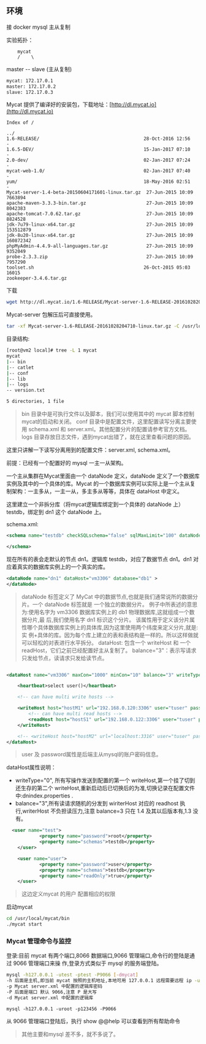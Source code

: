 ## 环境
接 docker mysql 主从复制

实验拓扑：

        mycat
        /    \
  master -- slave (主从复制)

```bash
mycat: 172.17.0.1
master: 172.17.0.2
slave: 172.17.0.3

```


Mycat 提供了编译好的安装包，下载地址：[http://dl.mycat.io](http://dl.mycat.io)

```
Index of /

../
1.6-RELEASE/                                      28-Oct-2016 12:56                  -
1.6.5-DEV/                                        15-Jan-2017 07:10                  -
2.0-dev/                                          02-Jan-2017 07:24                  -
mycat-web-1.0/                                    02-Jan-2017 07:40                  -
yum/                                              18-May-2016 02:51                  -
Mycat-server-1.4-beta-20150604171601-linux.tar.gz  27-Jun-2015 10:09            7663894
apache-maven-3.3.3-bin.tar.gz                      27-Jun-2015 10:09            8042383
apache-tomcat-7.0.62.tar.gz                        27-Jun-2015 10:09            8824528
jdk-7u79-linux-x64.tar.gz                          27-Jun-2015 10:09          153512879
jdk-8u20-linux-x64.tar.gz                          27-Jun-2015 10:09          160872342
phpMyAdmin-4.4.9-all-languages.tar.gz              27-Jun-2015 10:09            9352049
probe-2.3.3.zip                                    27-Jun-2015 10:09            7957290
toolset.sh                                        26-Oct-2015 05:03              16015
zookeeper-3.4.6.tar.gz

```


下载

```bash
wget http://dl.mycat.io/1.6-RELEASE/Mycat-server-1.6-RELEASE-20161028204710-linux.tar.gz

```

Mycat-server 包解压后可直接使用。

```bash
tar -xf Mycat-server-1.6-RELEASE-20161028204710-linux.tar.gz -C /usr/local/
```

目录结构:

```bash
[root@vm2 local]# tree -L 1 mycat
mycat
|-- bin
|-- catlet
|-- conf
|-- lib
|-- logs
-- version.txt

5 directories, 1 file
```

> bin 目录中是可执行文件以及脚本，我们可以使用其中的 mycat 脚本控制mycat的启动和关闭。
conf 目录中是配置文件，这里配置读写分离主要使用 schema.xml 和 server.xml。其他配置分片的配置请参考官方文档。
logs 目录存放日志文件，遇到mycat出错了，就在这里查看问题的原因。


这里只讲解一下读写分离用到的配置文件：server.xml, schema.xml。

前提：已经有一个配置好的 mysql 一主一从架构。

一个主从集群在Mycat里面由一个 dataNode 定义，dataNode 定义了一个数据库实例及其中的一个具体的库。Mycat 的一个数据库实例可以实际上是一个主从复制架构：一主多从，一主一从，多主多从等等，具体在 dataHost 中定义。

这里建立一个非拆分库（将mycat逻辑库绑定到一个具体的 dataNode 上）testdb，绑定到 dn1 这个 dataNode 上。

schema.xml:

```xml
<schema name="testdb" checkSQLschema="false" sqlMaxLimit="100" dataNode="dn1">

</schema>

```

现在所有的表会走默认的节点 dn1。逻辑库 testdb，对应了数据节点 dn1。dn1 对应着真实的数据库实例上的一个真实的库。

```xml
<dataNode name="dn1" dataHost="vm3306" database="db1" >
</dataNode>


```

> dataNode 标签定义了 MyCat 中的数据节点,也就是我们通常说所的数据分片。一个 dataNode 标签就是 一个独立的数据分片。
例子中所表述的意思为:使用名字为 vm3306 数据库实例上的 db1 物理数据库,这就组成一个数据分片,最 后,我们使用名字 dn1 标识这个分片。
该属性用于定义该分片属性哪个具体数据库实例上的具体库,因为这里使用两个纬度来定义分片,就是:实 例+具体的库。因为每个库上建立的表和表结构是一样的。所以这样做就可以轻松的对表进行水平拆分。
dataHost: 包含一个 writeHost 和 一个 readHost，它们之前已经配置好主从复制了。
balance="3"：表示写请求只发给节点，读请求只发给读节点。


```xml

<dataHost name="vm3306" maxCon="1000" minCon="10" balance="3" writeType="0" dbType="mysql" dbDriver="native">

    <heartbeat>select user()</heartbeat>

    <!-- can have multi write hosts -->

    <writeHost host="hostM1" url="192.168.0.120:3306" user="tuser" password="guli123">
        <!-- can have multi read hosts -->
        <readHost host="hostS1" url="192.168.0.122:3306" user="tuser" password="guli123"/>
    </writeHost>

    <!-- <writeHost host="hostM2" url="localhost:3316" user="tuser" password="guli123"/> -->
</dataHost>

```

> user 及 password属性是后端主从mysql的账户密码信息。

dataHost属性说明：
- writeType="0", 所有写操作发送到配置的第一个 writeHost,第一个挂了切到还生存的第二个 writeHost,重新启动后已切换后的为准,切换记录在配置文件中:dnindex.properties .
- balance="3",所有读请求随机的分发到 wiriterHost 对应的 readhost 执行,writerHost 不负担读压力,注意 balance=3 只在 1.4 及其以后版本有,1.3 没有。


```xml
  <user name="test">
            <property name="password">root</property>
            <property name="schemas">testdb</property>
    </user>

    <user name="user">
            <property name="password">user</property>
            <property name="schemas">testdb</property>
            <property name="readOnly">true</property>
    </user>
```
> 这边定义mycat 的用户 配置相应的权限


启动mycat

```bash
cd /usr/local/mycat/bin
./mycat start
```


### Mycat 管理命令与监控

登录:目前 mycat 有两个端口,8066 数据端口,9066 管理端口,命令行的登陆是通过 9066 管理端口来操 作,登录方式类似于 mysql 的服务端登陆。

```bash
mysql -h127.0.0.1 -utest -ptest -P9066 [-dmycat]
-h 后面是主机,即当前 mycat 按照的主机地址,本地可用 127.0.0.1 远程需要远程 ip -u Mycat server.xml 中配置的逻辑库用户
-p Mycat server.xml 中配置的逻辑库密码
-P 后面是端口 默认 9066,注意 P 是大写
-d Mycat server.xml 中配置的逻辑库

```
```
mysql -h127.0.0.1 -uroot -p123456 -P9066

```


从 9066 管理端口登陆后，执行 show @@help 可以查看到所有帮助命令

> 其他主要和mysql 差不多，就不多说了。
